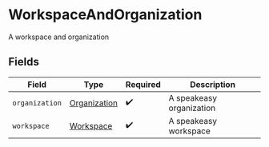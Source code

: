 # WorkspaceAndOrganization

A workspace and organization


## Fields

| Field                                               | Type                                                | Required                                            | Description                                         |
| --------------------------------------------------- | --------------------------------------------------- | --------------------------------------------------- | --------------------------------------------------- |
| `organization`                                      | [Organization](../../models/shared/Organization.md) | :heavy_check_mark:                                  | A speakeasy organization                            |
| `workspace`                                         | [Workspace](../../models/shared/Workspace.md)       | :heavy_check_mark:                                  | A speakeasy workspace                               |